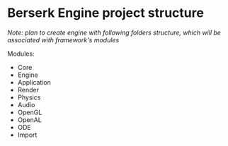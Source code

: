 # Berserk Engine project structure

*Note: plan to create engine with following folders structure, which will be associated with framework's modules*

Modules:

* Core
* Engine
* Application
* Render
* Physics
* Audio
* OpenGL 
* OpenAL
* ODE
* Import
